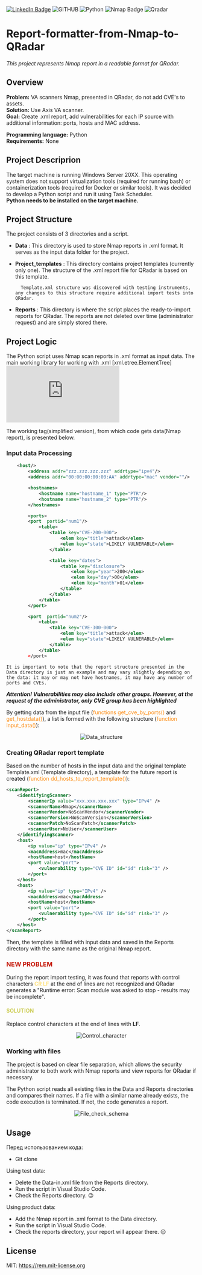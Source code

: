 [![LinkedIn Badge](https://img.shields.io/badge/LinkedIn-Profile-informational?style=flat&logo=linkedin&logoColor=white&color=0D76A8)](www.linkedin.com/in/veronica-makalovich-b0aa76271)
![GITHUB](https://img.shields.io/badge/GitHub-100000?style=for-the-badge&logo=github&logoColor=white)
![Python](https://img.shields.io/badge/Python-FFD43B?style=for-the-badge&logo=python&logoColor=blue)
![Nmap Badge](https://img.shields.io/badge/Nmap-090580?style=for-the-badge&logoColor=blue)
![Qradar](https://img.shields.io/badge/IBM_QRAdar-164B60?style=for-the-badge&logoColor=blue)

# Report-formatter-from-Nmap-to-QRadar

*This project represents Nmap report in a readable format for QRadar.*   

## Overview  
**Problem:** VA scanners Nmap, presented in QRadar, do not add CVE's to assets.  
**Solution:** Use Axis VA scanner.  
**Goal:** Create .xml report, add vulnerabilities for each IP source with additional information: ports, hosts and MAC address.  

**Programming language:** Python  
**Requirements:** None

## Project Descriprion
The target machine is running Windows Server 20XX. This operating system does not support virtualization tools (required for running bash) or containerization tools (required for Docker or similar tools). 
It was decided to develop a Python script and run it using Task Scheduler.  
**Python needs to be installed on the target machine.**

## Project Structure
The project consists of 3 directories and a script. 

- **Data** : This directory is used to store Nmap reports in .xml format. It serves as the input data folder for the project.  
- **Project_templates** : This directory contains project templates (currently only one). The structure of the .xml report file for QRadar is based on this template.

        Template.xml structure was discovered with testing instruments, any changes to this structure require additional import tests into QRadar.  

- **Reports** : This directory is where the script places the ready-to-import reports for QRadar. The reports are not deleted over time (administrator request) and are simply stored there.


## Project Logic
The Python script uses Nmap scan reports in .xml format as input data. The main working library for working with .xml  [xml.etree.ElementTree]![](https://docs.python.org/3/library/xml.etree.elementtree.html)  

The working tag(simplified version), from which code gets data(Nmap report), is presented below.

### Input data Processing

```xml
	<host/>
		<address addr="zzz.zzz.zzz.zzz" addrtype="ipv4"/>
		<address addr="00:00:00:00:00:AA" addrtype="mac" vendor=""/>

		<hostnames>
			<hostname name="hostname_1" type="PTR"/>
			<hostname name="hostname_2" type="PTR"/>
		</hostnames>

		<ports>
		<port  portid="num1"/>
            <table>
                <table key="CVE-200-000">
                    <elem key="title">attack</elem>
                    <elem key="state">LIKELY VULNERABLE</elem>
                </table>

                <table key="dates">
                    <table key="disclosure">
                        <elem key="year">200</elem>
                        <elem key="day">00</elem>
                        <elem key="month">01</elem>
                    </table>
                </table>
            </table>
		</port>

        <port  portid="num2"/>
            <table>
                <table key="CVE-300-000">
                    <elem key="title">attack</elem>
                    <elem key="state">LIKELY VULNERABLE</elem>
                </table>
            </table>
		</port>

```

    It is important to note that the report structure presented in the Data directory is just an example and may vary slightly depending on the data: it may or may not have hostnames, it may have any number of ports and CVEs.

***Attention! Vulnerabilities may also include other groups. However, at the request of the administrator, only CVE group has been highlighted***

By getting data from the input file (<span style="color:#FD8D14">functions get_cve_by_ports()</span> and <span style="color:#FD8D14">get_hostdata()</span>), a list is formed with the following structure (<span style="color:#FD8D14">function input_data()</span>):

<center>
    <img src="1_Data_structure.png" alt="Data_structure" />
</center>

### Creating QRadar report template

Based on the number of hosts in the input data and the original template Template.xml (Template directory), a template for the future report is created (<span style="color:#FD8D14">function dd_hosts_to_report_template()</span>):

```xml
<scanReport>
    <identifyingScanner>
        <scannerIp value="xxx.xxx.xxx.xxx" type="IPv4" />
        <scannerName>Nmap</scannerName>
        <scannerVendor>NoScanVendor</scannerVendor>
        <scannerVersion>NoScanVersion</scannerVersion>
        <scannerPatch>NoScanPatch</scannerPatch>
        <scannerUser>NoUser</scannerUser>
    </identifyingScanner>
    <host>
        <ip value="ip" type="IPv4" />
        <macAddress>mac</macAddress>
        <hostName>host</hostName>
        <port value="port">
            <vulnerability type="CVE ID" id="id" risk="3" />
        </port>
    </host>
    <host>
        <ip value="ip" type="IPv4" />
        <macAddress>mac</macAddress>
        <hostName>host</hostName>
        <port value="port">
            <vulnerability type="CVE ID" id="id" risk="3" />
        </port>
    </host>
</scanReport>
```

Then, the template is filled with input data and saved in the Reports directory with the same name as the original Nmap report.

### <p style="color:#C51605">NEW PROBLEM</p>  

During the report import testing, it was found that reports with control characters <span style="color:#FFE17B">**CR LF**</span> at the end of lines are not recognized and QRadar generates a "Runtime error: Scan module was asked to stop - results may be incomplete".

#### <p style="color:#CECE5A">SOLUTION</p>
Replace control characters at the end of lines with **LF**.

<center>
    <img src="2_Control_character.png" alt="Control_character" />
</center>

### Working with files
The project is based on clear file separation, which allows the security administrator to both work with Nmap reports and view reports for QRadar if necessary.

The Python script reads all existing files in the Data and Reports directories and compares their names. If a file with a similar name already exists, the code execution is terminated. If not, the code generates a report.

<center>
    <img src="3_File_check_schema.png" alt="File_check_schema" />
</center> 

## Usage
Перед использованием кода:
- Git clone

Using test data:
- Delete the Data-in.xml file from the Reports directory.
- Run the script in Visual Studio Code.
- Check the Reports directory. 😉

Using product data:
- Add the Nmap report in .xml format to the Data directory.
- Run the script in Visual Studio Code.
- Check the reports directory, your report will appear there. 😉

## License  
MIT: https://rem.mit-license.org


